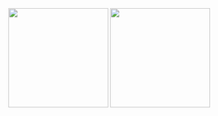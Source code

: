 <img src="https://github.com/chermary/blisscribe/blob/master/resources/translated.png" width="200">
<img src="https://github.com/chermary/blisscribe/blob/master/resources/translated.png" width="200">
